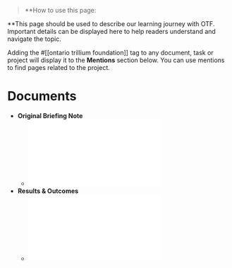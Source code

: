 >**How to use this page: 

**This page should be used to describe our learning journey with OTF. Important details can be displayed here to help readers understand and navigate the topic. 

Adding the #[[ontario trillium foundation]] tag to any document, task or project will display it to the **Mentions** section below. You can use mentions to find pages related to the project. 
# Documents
- **Original Briefing Note**
	- ![Version_3_Briefing_OTF__web3__systems_transformation_1.pdf](0fb2979d-58db-409e-8140-13dca5ae4cdc%201.pdf)
- **Results & Outcomes**
	- ![otf-results-outcomes.pdf](9e5a6ead-47ba-4f5d-b3b7-ef5655665d3d%201.pdf)
